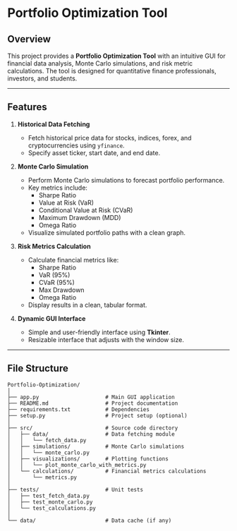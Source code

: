 # Portfolio Optimization Tool

## Overview

This project provides a **Portfolio Optimization Tool** with an intuitive GUI for financial data analysis, Monte Carlo simulations, and risk metric calculations. The tool is designed for quantitative finance professionals, investors, and students.

---

## Features

1. **Historical Data Fetching**
   - Fetch historical price data for stocks, indices, forex, and cryptocurrencies using `yfinance`.
   - Specify asset ticker, start date, and end date.

2. **Monte Carlo Simulation**
   - Perform Monte Carlo simulations to forecast portfolio performance.
   - Key metrics include:
     - Sharpe Ratio
     - Value at Risk (VaR)
     - Conditional Value at Risk (CVaR)
     - Maximum Drawdown (MDD)
     - Omega Ratio
   - Visualize simulated portfolio paths with a clean graph.

3. **Risk Metrics Calculation**
   - Calculate financial metrics like:
     - Sharpe Ratio
     - VaR (95%)
     - CVaR (95%)
     - Max Drawdown
     - Omega Ratio
   - Display results in a clean, tabular format.

4. **Dynamic GUI Interface**
   - Simple and user-friendly interface using **Tkinter**.
   - Resizable interface that adjusts with the window size.

---

## File Structure

```plaintext
Portfolio-Optimization/
│
├── app.py                     # Main GUI application
├── README.md                  # Project documentation
├── requirements.txt           # Dependencies
├── setup.py                   # Project setup (optional)
│
├── src/                       # Source code directory
│   ├── data/                  # Data fetching module
│   │   └── fetch_data.py
│   ├── simulations/           # Monte Carlo simulations
│   │   └── monte_carlo.py
│   ├── visualizations/        # Plotting functions
│   │   └── plot_monte_carlo_with_metrics.py
│   └── calculations/          # Financial metrics calculations
│       └── metrics.py
│
├── tests/                     # Unit tests
│   ├── test_fetch_data.py
│   ├── test_monte_carlo.py
│   └── test_calculations.py
│
└── data/                      # Data cache (if any)
